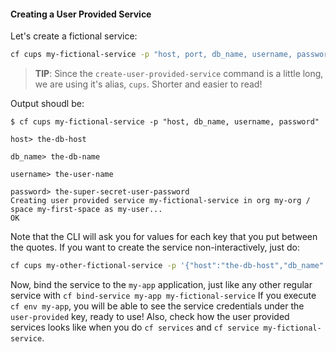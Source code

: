 #### Creating a User Provided Service

Let's create a fictional service:

```sh
cf cups my-fictional-service -p "host, port, db_name, username, password"
```
> **TIP**: Since the `create-user-provided-service` command is a little long, we are using it's alias, `cups`. Shorter and easier to read!

Output shoudl be:

```
$ cf cups my-fictional-service -p "host, db_name, username, password"

host> the-db-host

db_name> the-db-name

username> the-user-name

password> the-super-secret-user-password
Creating user provided service my-fictional-service in org my-org / space my-first-space as my-user...
OK
```

Note that the CLI will ask you for values for each key that you put between the quotes.
If you want to create the service non-interactively, just do:

```sh
cf cups my-other-fictional-service -p '{"host":"the-db-host","db_name":"the-db-name","username":"the-user-name","password":"the-super-secret-user-password","db_port":"3306"}'
```

Now, bind the service to the `my-app` application, just like any other regular service with `cf bind-service my-app my-fictional-service`
If you execute `cf env my-app`, you will be able to see the service credentials under the `user-provided` key, ready to use!
Also, check how the user provided services looks like when you do `cf services` and `cf service my-fictional-service`.
